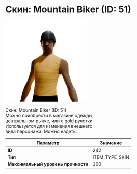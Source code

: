 # Скин: Mountain Biker (ID: 51)

![Item Image](../img/242.webp?raw=true)

Скин: Mountain Biker (ID: 51)<br>Можно приобрести в магазине одежды,<br>центральном рынке, или с gold рулетки.<br>Используется для изменения внешнего<br>вида персонажа. Можно надеть.


| Параметр | Значение |
|----------|----------|
| **ID** | 242 |
| **Тип** | ITEM_TYPE_SKIN |
| **Максимальный уровень прочности** | 100 |

